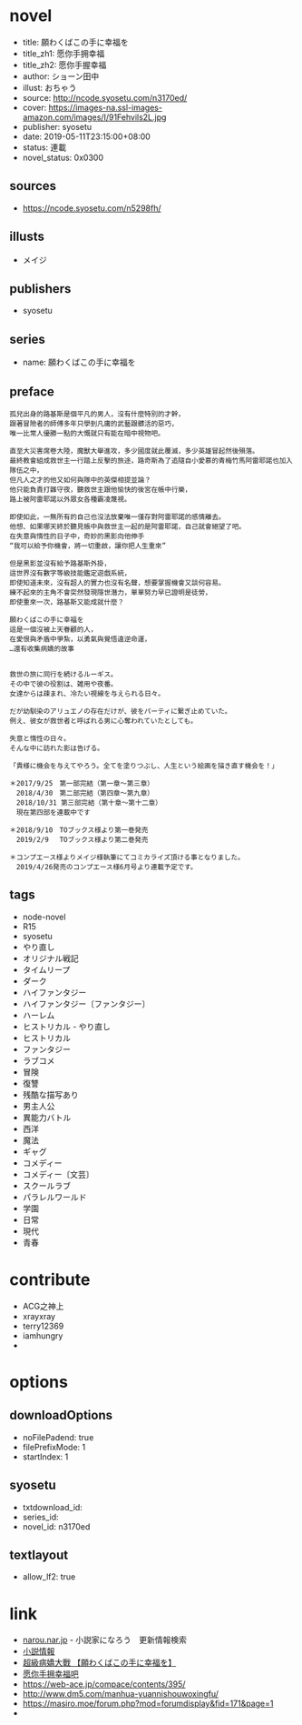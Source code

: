 # novel

- title: 願わくばこの手に幸福を
- title_zh1: 愿你手拥幸福
- title_zh2: 愿你手握幸福
- author: ショーン田中
- illust: おちゃう
- source: http://ncode.syosetu.com/n3170ed/
- cover: https://images-na.ssl-images-amazon.com/images/I/91Fehvils2L.jpg
- publisher: syosetu
- date: 2019-05-11T23:15:00+08:00
- status: 連載
- novel_status: 0x0300

## sources

- https://ncode.syosetu.com/n5298fh/

## illusts

- メイジ

## publishers

- syosetu

## series

- name: 願わくばこの手に幸福を

## preface


```
孤兒出身的路基斯是個平凡的男人，沒有什麼特別的才幹，
跟著冒險者的師傅多年只學到凡庸的武藝跟髒活的惡巧，
唯一比常人優勝一點的大慨就只有能在暗中視物吧。

直至大災害席卷大陸，魔獸大舉進攻，多少國度就此覆滅，多少英雄冒起然後殞落。
最終教會組成救世主一行踏上反擊的旅途，路奇斯為了追隨自小愛慕的青梅竹馬阿雷耶諾也加入隊伍之中，
但凡人之才的他又如何與隊中的英傑相提並論？
他只能負責打雜守夜，聽救世主跟他愉快的後宮在帳中行樂，
路上被阿雷耶諾以外眾女各種霸凌蔑視。

即使如此，一無所有的自己也沒法放棄唯一僅存對阿雷耶諾的感情離去。
他想、如果哪天終於聽見帳中與救世主一起的是阿雷耶諾，自己就會絕望了吧。
在失意與惰性的日子中，奇妙的黑影向他伸手
“我可以給予你機會，將一切重啟，讓你把人生重來”

但是黑影並沒有給予路基斯外掛，
這世界沒有數字等級技能鑑定遊戲系統，
即使知道未來，沒有超人的實力也沒有名聲，想要掌握機會又談何容易。
練不起來的主角不會突然發現隱世潛力，單單努力早已證明是徒勞，
即使重來一次，路基斯又能成就什麼？

願わくばこの手に幸福を
這是一個沒被上天眷顧的人，
在愛恨與矛盾中爭紮，以勇氣與覺悟違逆命運，
…還有收集病嬌的故事


救世の旅に同行を続けるルーギス。
その中で彼の役割は、雑用や夜番。
女達からは疎まれ、冷たい視線を与えられる日々。

だが幼馴染のアリュエノの存在だけが、彼をパーティに繋ぎ止めていた。
例え、彼女が救世者と呼ばれる男に心奪われていたとしても。

失意と惰性の日々。
そんな中に訪れた影は告げる。

「貴様に機会を与えてやろう。全てを塗りつぶし、人生という絵画を描き直す機会を！」

＊2017/9/25　第一部完結（第一章～第三章）
　2018/4/30　第二部完結（第四章～第九章）
　2018/10/31 第三部完結（第十章～第十二章）
　現在第四部を連載中です

＊2018/9/10　TOブックス様より第一巻発売
　2019/2/9　 TOブックス様より第二巻発売

＊コンプエース様よりメイジ様執筆にてコミカライズ頂ける事となりました。
　2019/4/26発売のコンプエース様6月号より連載予定です。
```

## tags

- node-novel
- R15
- syosetu
- やり直し
- オリジナル戦記
- タイムリープ
- ダーク
- ハイファンタジー
- ハイファンタジー〔ファンタジー〕
- ハーレム
- ヒストリカル - やり直し
- ヒストリカル
- ファンタジー
- ラブコメ
- 冒険
- 復讐
- 残酷な描写あり
- 男主人公
- 異能力バトル
- 西洋
- 魔法
- ギャグ
- コメディー
- コメディー〔文芸〕
- スクールラブ
- パラレルワールド
- 学園
- 日常
- 現代
- 青春

# contribute

- ACG之神上
- xrayxray
- terry12369
- iamhungry
- 

# options

## downloadOptions

- noFilePadend: true
- filePrefixMode: 1
- startIndex: 1

## syosetu

- txtdownload_id:
- series_id:
- novel_id: n3170ed

## textlayout

- allow_lf2: true

# link

- [narou.nar.jp](https://narou.nar.jp/search.php?text=n3170ed&novel=all&genre=all&new_genre=all&length=0&down=0&up=100) - 小説家になろう　更新情報検索
- [小説情報](https://ncode.syosetu.com/novelview/infotop/ncode/n3170ed/)
- [超級病嬌大戰 【願わくばこの手に幸福を】](https://forum.gamer.com.tw/C.php?bsn=60415&snA=8477&tnum=1)
- [愿你手拥幸福吧](https://tieba.baidu.com/f?kw=%E6%84%BF%E4%BD%A0%E6%89%8B%E6%8B%A5%E5%B9%B8%E7%A6%8F&ie=utf-8 "愿你手拥幸福")
- https://web-ace.jp/compace/contents/395/
- http://www.dm5.com/manhua-yuannishouwoxingfu/
- https://masiro.moe/forum.php?mod=forumdisplay&fid=171&page=1
- 


